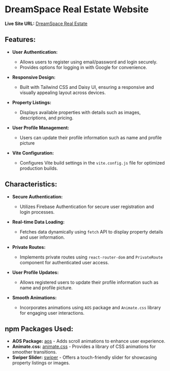 # DreamSpace Real Estate Website

**Live Site URL:** [DreamSpace Real Estate](https://dreamspace-1f58d.web.app/)

## Features:
- **User Authentication:**
   - Allows users to register using email/password and login securely.
   - Provides options for logging in with Google for convenience.

- **Responsive Design:**
   - Built with Tailwind CSS and Daisy UI, ensuring a responsive and visually appealing layout across devices.

- **Property Listings:**
   - Displays available properties with details such as images, descriptions, and pricing.

- **User Profile Management:**
  - Users can update their profile information such as name and profile picture

- **Vite Configuration:**
  - Configures Vite build settings in the `vite.config.js` file for optimized production builds.

## Characteristics:
- **Secure Authentication:**
   - Utilizes Firebase Authentication for secure user registration and login processes.

- **Real-time Data Loading:**
   - Fetches data dynamically using `fetch` API to display property details and user information.

- **Private Routes:**
   - Implements private routes using `react-router-dom` and `PrivateRoute` component for authenticated user access.

- **User Profile Updates:**
   - Allows registered users to update their profile information such as name and profile picture.

- **Smooth Animations:**
   - Incorporates animations using `AOS` package and `Animate.css` library for engaging user interactions.

## npm Packages Used:
- **AOS Package:** [aos](https://www.npmjs.com/package/aos) - Adds scroll animations to enhance user experience.
- **Animate.css:** [animate.css](https://animate.style/) - Provides a library of CSS animations for smoother transitions.
- **Swiper Slider:** [swiper](https://swiperjs.com/) - Offers a touch-friendly slider for showcasing property listings or images.
